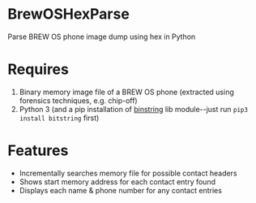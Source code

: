 # BrewOSHexParse
Parse BREW OS phone image dump using hex in Python
# Requires
1. Binary memory image file of a BREW OS phone (extracted using forensics techniques, e.g. chip-off)
2. Python 3 (and a pip installation of [binstring](https://pypi.org/project/bitstring/) lib module--just run `pip3 install bitstring` first)
# Features
* Incrementally searches memory file for possible contact headers
* Shows start memory address for each contact entry found
* Displays each name & phone number for any contact entries 
